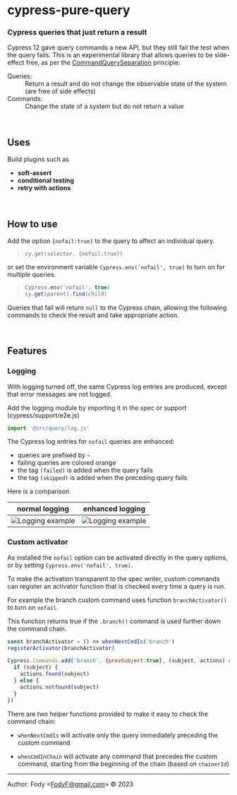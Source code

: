 # cypress-pure-query

### Cypress queries that just return a result

Cypress 12 gave query commands a new API, but they still fail the test when the query fails. This is an experimental library that allows queries to be side-effect free, as per the [CommandQuerySeparation](https://martinfowler.com/bliki/CommandQuerySeparation.html) principle:

<dl>
  <dt>Queries:</dt>
  <dd>Return a result and do not change the observable state of the system (are free of side effects)</dd>
  <dt>Commands:</dt>
  <dd>Change the state of a system but do not return a value</dd>
</dl>

<br/>  

## Uses

Build plugins such as  
- **soft-assert**
- **conditional testing**
- **retry with actions**  

<br/>  

## How to use

Add the option `{nofail:true}` to the query to affect an individual query.  
>  `cy.get(selector, {nofail:true})`

or set the environment variable `Cypress.env('nofail', true)` to turn on for multiple queries.
> ```js
> Cypress.env('nofail', true)
> cy.get(parent).find(child)

Queries that fail will return `null` to the Cypress chain, allowing the following commands to check the result and take appropriate action.

<br/>  

## Features

### Logging

With logging turned off, the same Cypress log entries are produced, except that error messages are not logged.

Add the logging module by importing it in the spec or support (cypress/support/e2e.js)

```js
import '@src/query/log.js'
````

The Cypress log entries for `nofail` queries are enhanced:

- queries are prefixed by `~`
- failing queries are colored orange
- the tag `(failed)` is added when the query fails
- the tag `(skipped)` is added when the preceding query fails

Here is a comparison

| normal logging                                   |  enhanced logging                        |
|:------------------------------------------------:|:----------------------------------------:|
| ![Logging example](./images/logging-normal.png)  | ![Logging example](./images/logging.png) |

### Custom activator

As installed the `nofail` option can be activated directly in the query options, or by setting `Cypress.env('nofail', true)`.

To make the activation transparent to the spec writer, custom commands can register an activator function that is checked every time a query is run.

For example the branch custom command uses function `branchActivator()` to turn on `nofail`.

This function returns true if the `.branch()` command is used further down the command chain. 

```js
const branchActivator = () => whenNextCmdIs('branch')
registerActivator(branchActivator)

Cypress.Commands.add('branch', {prevSubject:true}, (subject, actions) => {
  if (subject) {
    actions.found(subject)
  } else {
    actions.notfound(subject)
  }
})
```

There are two helper functions provided to make it easy to check the command chain:

- `whenNextCmdIs` will activate only the query immediately preceding the custom command

- `whenCmdInChain` will activate any command that precedes the custom command, starting from the beginning of the chain (based on `chainerId`)

------------------------------------------------------
Author: Fody &lt;FodyF@gmail.com&gt; &copy; 2023
